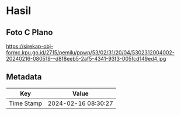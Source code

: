 # Hasil

## Foto C Plano

https://sirekap-obj-formc.kpu.go.id/2715/pemilu/ppwp/53/02/31/20/04/5302312004002-20240216-080519--d8f8eeb5-2af5-4341-93f3-005fcd149ed4.jpg


## Metadata

| Key        | Value               |
| ---------- | ------------------- |
| Time Stamp | 2024-02-16 08:30:27 |



